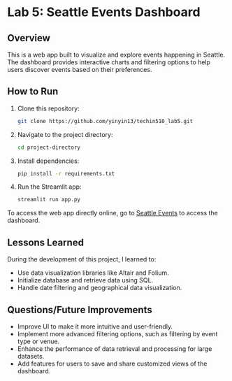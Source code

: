 # Lab 5: Seattle Events Dashboard

## Overview

This is a web app built to visualize and explore events happening in Seattle. The dashboard provides interactive charts and filtering options to help users discover events based on their preferences.

## How to Run

1. Clone this repository:

    ```bash
    git clone https://github.com/yinyin13/techin510_lab5.git
    ```

2. Navigate to the project directory:

    ```bash
    cd project-directory
    ```

3. Install dependencies:

    ```bash
    pip install -r requirements.txt
    ```

4. Run the Streamlit app:

    ```bash
    streamlit run app.py
    ```

To access the web app directly online, go to [Seattle Events](http://yinyin13-events-scraper.azurewebsites.net) to access the dashboard.

## Lessons Learned

During the development of this project, I learned to:

- Use data visualization libraries like Altair and Folium.
- Initialize database and retrieve data using SQL.
- Handle date filtering and geographical data visualization.

## Questions/Future Improvements

- Improve UI to make it more intuitive and user-friendly.
- Implement more advanced filtering options, such as filtering by event type or venue.
- Enhance the performance of data retrieval and processing for large datasets.
- Add features for users to save and share customized views of the dashboard.
